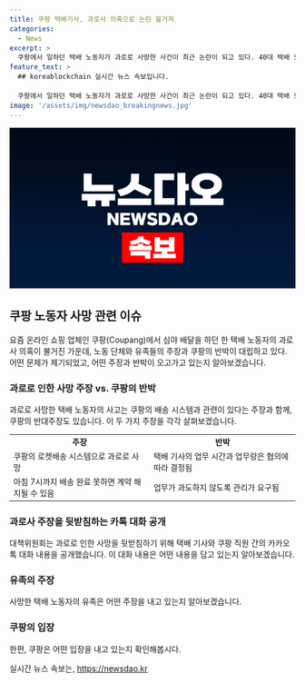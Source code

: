 ```yaml
---
title: 쿠팡 택배기사, 과로사 의혹으로 논란 불거져
categories:
  - News
excerpt: >
  쿠팡에서 일하던 택배 노동자가 과로로 사망한 사건이 최근 논란이 되고 있다. 40대 택배 노동자인 고인은 지난달에 과로로 인해 사망했으며, 해당 업체는 아침 7시까지 배송을 완료하지 못하면 계약이 해지될 수 있는 시스템을 운영하고 있다. 택배 노동자의 과로와 업무 부담이 논란이 되고 있으며, 택배 노동자의 유족과 대책위원회는 쿠팡을 공개적으로 비판하고 있다. 이에 대해 쿠팡은 택배 기사의 업무 시간과 업무량은 배송업체와 협의에 따라 결정된다는 입장을 밝혔다.
feature_text: >
  ## koreablockchain 실시간 뉴스 속보입니다.

  쿠팡에서 일하던 택배 노동자가 과로로 사망한 사건이 최근 논란이 되고 있다. 40대 택배 노동자인 고인은 지난달에 과로로 인해 사망했으며, 해당 업체는 아침 7시까지 배송을 완료하지 못하면 계약이 해지될 수 있는 시스템을 운영하고 있다. 택배 노동자의 과로와 업무 부담이 논란이 되고 있으며, 택배 노동자의 유족과 대책위원회는 쿠팡을 공개적으로 비판하고 있다. 이에 대해 쿠팡은 택배 기사의 업무 시간과 업무량은 배송업체와 협의에 따라 결정된다는 입장을 밝혔다.
image: '/assets/img/newsdao_breakingnews.jpg'
---
```


<p><img src="/assets/img/newsdao_breakingnews.jpg" alt="koreablockchain 속보" /></p>

<h2 data-ke-size="size26">쿠팡 노동자 사망 관련 이슈</h2>

<p data-ke-size="size16">요즘 온라인 쇼핑 업체인 쿠팡(Coupang)에서 심야 배달을 하던 한 택배 노동자의 과로사 의혹이 불거진 가운데, 노동 단체와 유족들의 주장과 쿠팡의 반박이 대립하고 있다. 어떤 문제가 제기되었고, 어떤 주장과 반박이 오고가고 있는지 알아보겠습니다.</p>

<h3 data-ke-size="size24">과로로 인한 사망 주장 vs. 쿠팡의 반박</h3>

<p data-ke-size="size16">과로로 사망한 택배 노동자의 사고는 쿠팡의 배송 시스템과 관련이 있다는 주장과 함께, 쿠팡의 반대주장도 있습니다. 이 두 가지 주장을 각각 살펴보겠습니다.</p>

<table>
    <tr>
        <td style="text-align: center; height: 17px;"><b>주장</b></td>
        <td style="text-align: center; height: 17px;"><b>반박</b></td>
    </tr>
    <tr>
        <td>쿠팡의 로켓배송 시스템으로 과로로 사망</td>
        <td>택배 기사의 업무 시간과 업무량은 협의에 따라 결정됨</td>
    </tr>
    <tr>
        <td>아침 7시까지 배송 완료 못하면 계약 해지될 수 있음</td>
        <td>업무가 과도하지 않도록 관리가 요구됨</td>
    </tr>
</table>

<h3 data-ke-size="size24">과로사 주장을 뒷받침하는 카톡 대화 공개</h3>

<p data-ke-size="size16">대책위원회는 과로로 인한 사망을 뒷받침하기 위해 택배 기사와 쿠팡 직원 간의 카카오톡 대화 내용을 공개했습니다. 이 대화 내용은 어떤 내용을 담고 있는지 알아보겠습니다.</p>

<h3 data-ke-size="size24">유족의 주장</h3>

<p data-ke-size="size16">사망한 택배 노동자의 유족은 어떤 주장을 내고 있는지 알아보겠습니다. </p>

<h3 data-ke-size="size24">쿠팡의 입장</h3>

<p data-ke-size="size16">한편, 쿠팡은 어떤 입장을 내고 있는지 확인해봅시다.</p>
실시간 뉴스 속보는, <a href="https://newsdao.kr" rel="dofollow">https://newsdao.kr</a>


